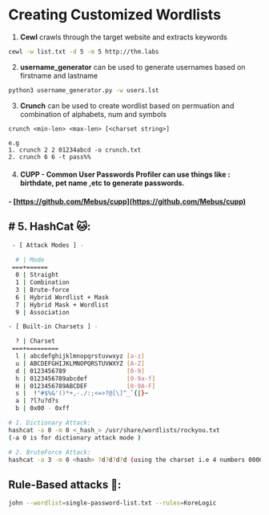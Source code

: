 # Creating Customized Wordlists

1. **Cewl** crawls through the target website and extracts keywords

```bash
cewl -w list.txt -d 5 -m 5 http://thm.labs
```

2. **username\_generator** can be used to generate usernames based on firstname and lastname

```bash
python3 username_generator.py -w users.lst
```

3. **Crunch** can be used to create wordlist based on permuation and combination of alphabets, num and symbols

```
crunch <min-len> <max-len> [<charset string>]

e.g
1. crunch 2 2 01234abcd -o crunch.txt
2. crunch 6 6 -t pass%%
```

4. #### CUPP - Common User Passwords Profiler can use things like : birthdate, pet name ,etc to generate passwords.

#### &#x20;-  [https://github.com/Mebus/cupp](https://github.com/Mebus/cupp)

## # 5. HashCat :cat::

```bash
 - [ Attack Modes ] -                    
 
  # | Mode
 ===+======
  0 | Straight
  1 | Combination
  3 | Brute-force
  6 | Hybrid Wordlist + Mask
  7 | Hybrid Mask + Wordlist
  9 | Association

- [ Built-in Charsets ] -

  ? | Charset
 ===+=========
  l | abcdefghijklmnopqrstuvwxyz [a-z]
  u | ABCDEFGHIJKLMNOPQRSTUVWXYZ [A-Z]
  d | 0123456789                 [0-9]
  h | 0123456789abcdef           [0-9a-f]
  H | 0123456789ABCDEF           [0-9A-F]
  s |  !"#$%&'()*+,-./:;<=>?@[\]^_`{|}~
  a | ?l?u?d?s
  b | 0x00 - 0xff

# 1. Dictionary Attack:
hashcat -a 0 -m 0 <_hash_> /usr/share/wordlists/rockyou.txt
(-a 0 is for dictionary attack mode )

# 2. BruteForce Attack:
hashcat -a 3 -m 0 <hash> ?d?d?d?d (using the charset i.e 4 numbers 0000 to 9999)

```

## Rule-Based attacks :notebook::

```bash
john --wordlist=single-password-list.txt --rules=KoreLogic
```
